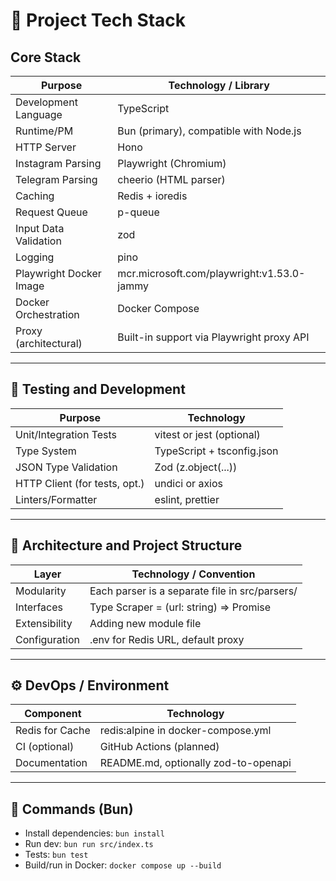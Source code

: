 # 🧰 Project Tech Stack

## Core Stack

| Purpose                 | Technology / Library                       |
| ----------------------- | ------------------------------------------ |
| Development Language    | TypeScript                                 |
| Runtime/PM              | Bun (primary), compatible with Node.js     |
| HTTP Server             | Hono                                       |
| Instagram Parsing       | Playwright (Chromium)                      |
| Telegram Parsing        | cheerio (HTML parser)                      |
| Caching                 | Redis + ioredis                            |
| Request Queue           | p-queue                                    |
| Input Data Validation   | zod                                        |
| Logging                 | pino                                       |
| Playwright Docker Image | mcr.microsoft.com/playwright:v1.53.0-jammy |
| Docker Orchestration    | Docker Compose                             |
| Proxy (architectural)   | Built-in support via Playwright proxy API  |

---

## 🧪 Testing and Development

| Purpose                       | Technology                 |
| ----------------------------- | -------------------------- |
| Unit/Integration Tests        | vitest or jest (optional)  |
| Type System                   | TypeScript + tsconfig.json |
| JSON Type Validation          | Zod (z.object(...))        |
| HTTP Client (for tests, opt.) | undici or axios            |
| Linters/Formatter             | eslint, prettier           |

---

## 🧱 Architecture and Project Structure

| Layer         | Technology / Convention                              |
| ------------- | ---------------------------------------------------- |
| Modularity    | Each parser is a separate file in src/parsers/       |
| Interfaces    | Type Scraper = (url: string) => Promise<ProfileData> |
| Extensibility | Adding new module file                               |
| Configuration | .env for Redis URL, default proxy                    |

---

## ⚙️ DevOps / Environment

| Component       | Technology                           |
| --------------- | ------------------------------------ |
| Redis for Cache | redis:alpine in docker-compose.yml   |
| CI (optional)   | GitHub Actions (planned)             |
| Documentation   | README.md, optionally zod-to-openapi |

---

## 🚀 Commands (Bun)

- Install dependencies: `bun install`
- Run dev: `bun run src/index.ts`
- Tests: `bun test`
- Build/run in Docker: `docker compose up --build`
